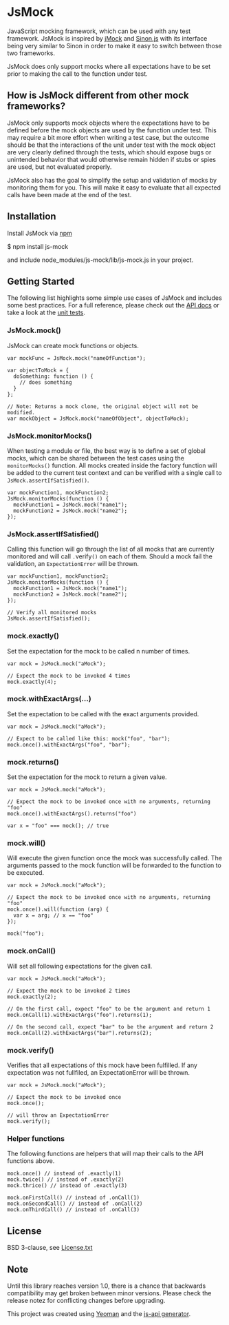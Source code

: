 # JsMock

JavaScript mocking framework, which can be used with any test framework. JsMock is inspired by [jMock](http://www.jmock.org/) and [Sinon.js](http://sinonjs.org/) with its interface being very similar to Sinon in order to make it easy to switch between those two frameworks. 

JsMock does only support mocks where all expectations have to be set prior to making the call to the function under test.

## How is JsMock different from other mock frameworks?

JsMock only supports mock objects where the expectations have to be defined before the mock objects are used by the function under test. This may require a bit more effort when writing a test case, but the outcome should be that the interactions of the unit under test with the mock object are very clearly defined through the tests, which should expose bugs or unintended behavior that would otherwise remain hidden if stubs or spies are used, but not evaluated properly.  

JsMock also has the goal to simplify the setup and validation of mocks by monitoring them for you. This will make it easy to evaluate that all expected calls have been made at the end of the test. 

## Installation

Install JsMock via [npm](https://www.npmjs.com)

$ npm install js-mock

and include node_modules/js-mock/lib/js-mock.js in your project. 

## Getting Started

The following list highlights some simple use cases of JsMock and includes some best practices. For a full reference, please check out the [API docs](https://github.com/j-fischer/js-mock/docs/index.html) or take a look at the [unit tests](https://github.com/j-fischer/js-mock/src/test/javascript).

### JsMock.mock()

JsMock can create mock functions or objects.

    var mockFunc = JsMock.mock("nameOfFunction");

    var objectToMock = {
      doSomething: function () {
        // does something
      }
    };
    
    // Note: Returns a mock clone, the original object will not be modified.
    var mockObject = JsMock.mock("nameOfObject", objectToMock); 


### JsMock.monitorMocks()

When testing a module or file, the best way is to define a set of global mocks, which can be shared between the test cases using the `monitorMocks()` function. All mocks created inside the factory function will be added to the current test context and can be verified with a single call to `JsMock.assertIfSatisfied()`.

    var mockFunction1, mockFunction2;
    JsMock.monitorMocks(function () {
      mockFunction1 = JsMock.mock("name1");
      mockFunction2 = JsMock.mock("name2");
    });


### JsMock.assertIfSatisfied()

Calling this function will go through the list of all mocks that are currently monitored and will call `.`verify`()` on each of them. Should a mock fail the validation, an `ExpectationError` will be thrown.

    var mockFunction1, mockFunction2;
    JsMock.monitorMocks(function () {
      mockFunction1 = JsMock.mock("name1");
      mockFunction2 = JsMock.mock("name2");
    });

    // Verify all monitored mocks
    JsMock.assertIfSatisfied();


### mock.exactly(<number>)

Set the expectation for the mock to be called n number of times. 

    var mock = JsMock.mock("aMock");

    // Expect the mock to be invoked 4 times
    mock.exactly(4); 


### mock.withExactArgs(<anything>...)

Set the expectation to be called with the exact arguments provided. 

    var mock = JsMock.mock("aMock");

    // Expect to be called like this: mock("foo", "bar");
    mock.once().withExactArgs("foo", "bar"); 


### mock.returns(<anything>)

Set the expectation for the mock to return a given value.


    var mock = JsMock.mock("aMock");

    // Expect the mock to be invoked once with no arguments, returning "foo"
    mock.once().withExactArgs().returns("foo")

    var x = "foo" === mock(); // true

### mock.will(<function>)

Will execute the given function once the mock was successfully called. The arguments passed to the mock function will be forwarded to the function to be executed. 


    var mock = JsMock.mock("aMock");

    // Expect the mock to be invoked once with no arguments, returning "foo"
    mock.once().will(function (arg) {
      var x = arg; // x == "foo"
    });

    mock("foo");


### mock.onCall(<number>)

Will set all following expectations for the given call. 

    var mock = JsMock.mock("aMock");

    // Expect the mock to be invoked 2 times
    mock.exactly(2); 

    // On the first call, expect "foo" to be the argument and return 1
    mock.onCall(1).withExactArgs("foo").returns(1);

    // On the second call, expect "bar" to be the argument and return 2
    mock.onCall(2).withExactArgs("bar").returns(2);


### mock.verify()

Verifies that all expectations of this mock have been fulfilled. If any expectation was
not fullfiled, an ExpectationError will be thrown.

    var mock = JsMock.mock("aMock");

    // Expect the mock to be invoked once
    mock.once();
    
    // will throw an ExpectationError
    mock.verify();

### Helper functions

The following functions are helpers that will map their calls to the API functions above. 

    mock.once() // instead of .exactly(1)
    mock.twice() // instead of .exactly(2)
    mock.thrice() // instead of .exactly(3)

    mock.onFirstCall() // instead of .onCall(1)
    mock.onSecondCall() // instead of .onCall(2)
    mock.onThirdCall() // instead of .onCall(3)

## License

BSD 3-clause, see [License.txt](License.txt)

## Note

Until this library reaches version 1.0, there is a chance that backwards compatibility may get broken between minor versions. Please check the release notez for conflicting changes before upgrading.

This project was created using [Yeoman](http://yeoman.io/) and the [js-api generator](https://www.npmjs.com/package/generator-js-api).